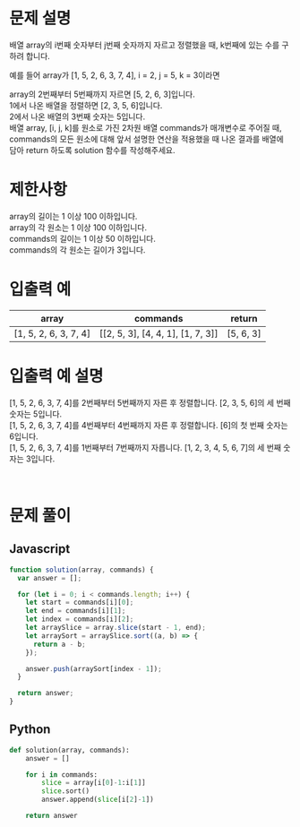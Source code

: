 # 문제 설명

배열 array의 i번째 숫자부터 j번째 숫자까지 자르고 정렬했을 때, k번째에 있는 수를 구하려 합니다.

예를 들어 array가 [1, 5, 2, 6, 3, 7, 4], i = 2, j = 5, k = 3이라면

array의 2번째부터 5번째까지 자르면 [5, 2, 6, 3]입니다. <br />
1에서 나온 배열을 정렬하면 [2, 3, 5, 6]입니다. <br />
2에서 나온 배열의 3번째 숫자는 5입니다. <br />
배열 array, [i, j, k]를 원소로 가진 2차원 배열 commands가 매개변수로 주어질 때, commands의 모든 원소에 대해 앞서 설명한 연산을 적용했을 때 나온 결과를 배열에 담아 return 하도록 solution 함수를 작성해주세요.

# 제한사항

array의 길이는 1 이상 100 이하입니다. <br />
array의 각 원소는 1 이상 100 이하입니다. <br />
commands의 길이는 1 이상 50 이하입니다. <br />
commands의 각 원소는 길이가 3입니다. <br />

# 입출력 예

|         array         |             commands              |  return   |
| :-------------------: | :-------------------------------: | :-------: |
| [1, 5, 2, 6, 3, 7, 4] | [[2, 5, 3], [4, 4, 1], [1, 7, 3]] | [5, 6, 3] |

# 입출력 예 설명

[1, 5, 2, 6, 3, 7, 4]를 2번째부터 5번째까지 자른 후 정렬합니다. [2, 3, 5, 6]의 세 번째 숫자는 5입니다. <br />
[1, 5, 2, 6, 3, 7, 4]를 4번째부터 4번째까지 자른 후 정렬합니다. [6]의 첫 번째 숫자는 6입니다. <br />
[1, 5, 2, 6, 3, 7, 4]를 1번째부터 7번째까지 자릅니다. [1, 2, 3, 4, 5, 6, 7]의 세 번째 숫자는 3입니다. <br />

<br />

# 문제 풀이

## Javascript

```js
function solution(array, commands) {
  var answer = [];

  for (let i = 0; i < commands.length; i++) {
    let start = commands[i][0];
    let end = commands[i][1];
    let index = commands[i][2];
    let arraySlice = array.slice(start - 1, end);
    let arraySort = arraySlice.sort((a, b) => {
      return a - b;
    });

    answer.push(arraySort[index - 1]);
  }

  return answer;
}
```

## Python

```python
def solution(array, commands):
    answer = []

    for i in commands:
        slice = array[i[0]-1:i[1]]
        slice.sort()
        answer.append(slice[i[2]-1])

    return answer
```

